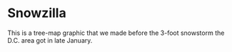 # Snowzilla
This is a tree-map graphic that we made before the 3-foot snowstorm the D.C. area got in late January. 
